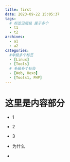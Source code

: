 ```yaml
---
title: first
date: 2023-09-22 15:05:37
tags: 
  # 标签没层级 属于多个
  - t1
  - t2
archives:
  - a1
  - a2
categories:
  #单级多个标签
  - [Linux]
  - [Tools]
  # 多级多个标签
  - [Web, Hexo]
  - [Tools1, PHP]
---
```


# 这里是内容部分

- 1

- 2

- 3

- 为什么

- 

